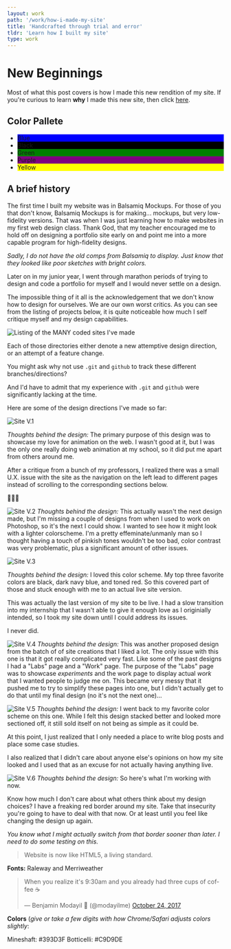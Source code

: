 ```yaml
---
layout: work
path: '/work/how-i-made-my-site'
title: 'Handcrafted through trial and error'
tldr: 'Learn how I built my site'
type: work
---
```


# New Beginnings
Most of what this post covers is how I made this new rendition of my site. If you're curious to learn <b>why</b> I made this new site, then click [here](http://google.com). 

<div class="component-colors">
<h2 class="h-2">Color Pallete</h2>
  <ul>
    <li style="background-color: blue"><span>Blue</span></li>
    <li style="background-color: black"><span>Black</span></li>
    <li style="background-color: green"><span>Green</span></li>
    <li style="background-color: purple"><span>Purple</span></li>
    <li style="background-color: yellow"><span>Yellow</span></li>
  </ul>
</div>

## A brief history
The first time I built my website was in Balsamiq Mockups. For those of you that don't know, Balsamiq Mockups is for making... mockups, but very low-fidelity versions. That was when I was just learning how to make websites in my first web design class. Thank God, that my teacher encouraged me to hold off on designing a portfolio site early on and point me into a more capable program for high-fidelity designs. 

*Sadly, I do not have the old comps from Balsamiq to display. Just know that they looked like poor sketches with bright colors.*

Later on in my junior year, I went through marathon periods of trying to design and code a portfolio for myself and I would never settle on a design. 

The impossible thing of it all is the acknowledgement that we don't know how to design for ourselves. We are our own worst critics. As you can see from the listing of projects below, it is quite noticeable how much I self critique myself and my design capabilities.

![Listing of the MANY coded sites I've made](../../../../assets/blog-images/handcrafted-folders.png "Test Test Test")

Each of those directories either denote a new attemptive design direction, or an attempt of a feature change.

You might ask why not use `.git` and `github` to track these different branches/directions?

And I'd have to admit that my experience with `.git` and `github` were significantly lacking at the time.

Here are some of the design directions I've made so far:

![Site V.1](../../../../assets/blog-images/handcrafted-1.png)

*Thoughts behind the design:*
The primary purpose of this design was to showcase my love for animation on the web. I wasn't good at it, but I was the only one really doing web animation at my school, so it did put me apart from others around me.

After a critique from a bunch of my professors, I realized there was a small U.X. issue with the site as the navigation on the left lead to different pages instead of scrolling to the corresponding sections below.

🤦🏾‍♂️

![Site V.2](../../../../assets/blog-images/handcrafted-2.png)
*Thoughts behind the design:*
This actually wasn't the next design made, but I'm missing a couple of designs from when I used to work on Photoshop, so it's the next I could show. I wanted to see how it might look with a lighter colorscheme. I'm a pretty effeminate/unmanly man so I thought having a touch of pinkish tones wouldn't be too bad, color contrast was very problematic, plus a significant amount of other issues.

![Site V.3](../../../../assets/blog-images/handcrafted-3.png)

*Thoughts behind the design:*
I loved this color scheme. My top three favorite colors are black, dark navy blue, and toned red. So this covered part of those and stuck enough with me to an actual live site version.

This was actually the last version of my site to be live. I had a slow transition into my internship that I wasn't able to give it enough love as I originially intended, so I took my site down until I could address its issues.

I never did.

![Site V.4](../../../../assets/blog-images/handcrafted-4.png)
*Thoughts behind the design:*
This was another proposed design from the batch of of site creations that I liked a lot. The only issue with this one is that it got really complicated very fast. Like some of the past designs I had a "Labs" page and a "Work" page. The purpose of the "Labs" page was to showcase *experiments* and the work page to display actual *work* that I wanted people to judge me on. This became very messy that it pushed me to try to simplify these pages into one, but I didn't actually get to do that until my final design (no it's not the next one)...

![Site V.5](../../../../assets/blog-images/handcrafted-5.png)
*Thoughts behind the design:*
I went back to my favorite color scheme on this one. While I felt this design stacked better and looked more sectioned off, it still sold itself on not being as simple as it could be.

At this point, I just realized that I only needed a place to write blog posts and place some case studies.

I also realized that I didn't care about anyone else's opinions on how my site looked and I used that as an excuse for not actually having anything live.

![Site V.6](../../../../assets/blog-images/handcrafted-6.png)
*Thoughts behind the design:*
So here's what I'm working with now. 

Know how much I don't care about what others think about my design choices? I have a freaking red border around my site. Take that insecurity you're going to have to deal with that now. Or at least until you feel like changing the design up again.

*You know what I might actually switch from that border sooner than later. I need to do some testing on this.*


> Website is now like HTML5, a living standard.

**Fonts:**
Raleway and Merriweather

<blockquote class="twitter-tweet" data-lang="en"><p lang="en" dir="ltr">When you realize it&#39;s 9:30am and you already had three cups of coffee ☕</p>&mdash; Benjamin Modayil 🤷 (@modayilme) <a href="https://twitter.com/modayilme/status/922816270965276672?ref_src=twsrc%5Etfw">October 24, 2017</a></blockquote>

**Colors** (*give or take a few digits with how Chrome/Safari adjusts colors slightly*: 

Mineshaft: #393D3F
Botticelli: #C9D9DE


